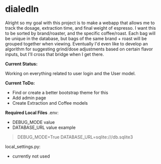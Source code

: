 # dialedIn
Alright so my goal with this project is to make a webapp that allows me to track the dosage, extraction time, and final weight of espresso.
I want this to be sorted by brand/roaster, and the specific coffee/roast. Each bag will be unique in the database, but bags of the same brand + roast
will be grouped together when viewing. Eventually I'd even like to develop an algorithm for suggesting grind/dose adjustments based on certain flavor inputs,
but I'll cross that bridge when I get there.

**Current Status:**


Working on everything related to user login and the User model.



**Current ToDo:**
- Find or create a better bootstrap theme for this
- Add admin page
- Create Extraction and Coffee models


**Required Local Files**
.env:
- DEBUG_MODE value
- DATABASE_URL value
example
> DEBUG_MODE=True
> DATABASE_URL=sqlite:///db.sqlite3

local_settings.py:
- currently not used

